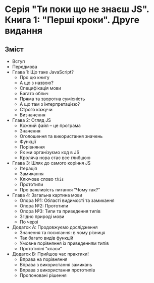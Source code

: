 # Серія "Ти поки що не знаєш JS". Книга 1: "Перші кроки". Друге видання

## Зміст

* Вступ
* Передмова
* Глава 1: Що таке JavaScript?
    * Про цю книгу
    * А що з назвою?
    * Специфікація мови
    * Багато облич
    * Пряма та зворотна сумісність
    * А що там з інтерпретацією?
    * Строго кажучи
    * Визначення
* Глава 2: Огляд JS
    * Кожний файл – це програма
    * Значення
    * Оголошення та використання значень
    * Функції
    * Порівняння
    * Як ми організуємо код в JS
    * Кроляча нора стає все глибшою
* Глава 3: Шлях до самого коріння JS
    * Ітерація
    * Замикання
    * Ключове слово `this`
    * Прототипи
    * Про важливість питання "Чому так?"
* Глава 4: Загальна картина мови
    * Опора №1: Області видимості та замикання
    * Опора №2: Прототипи
    * Опора №3: Типи та приведення типів
    * Згідно природі мови
    * По черзі
* Додаток A: Продовжуємо дослідження
    * Значення та посилання: в чому різниця
    * Так багато видів функцій
    * Умовне порівняння із приведенням типів
    * Прототипні "класи"
* Додаток B: Прийшов час практики!
    * Вправа на порівняння
    * Вправа з використання замикань
    * Вправа з використання прототипів
    * Пропоновані рішення
